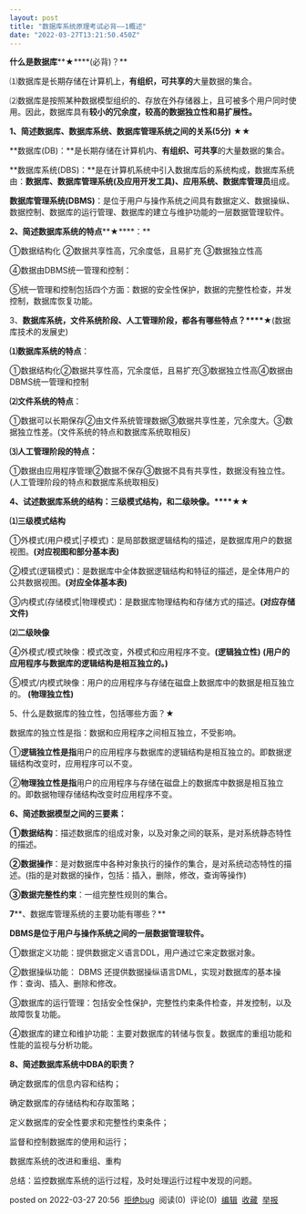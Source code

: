 ```yaml
---
layout: post
title: "数据库系统原理考试必背——1概述"
date: "2022-03-27T13:21:50.450Z"
---
```

**什么是数据库****★****(必背)？**

⑴数据库是长期存储在计算机上，**有组织，可共享的**大量数据的集合。

⑵数据库是按照某种数据模型组织的、存放在外存储器上，且可被多个用户同时使用。因此，数据库具有**较小的冗余度，较高的数据独立性和易扩展性。**

**1、简述数据库、数据库系统、数据库管理系统之间的关系(5分)** **★★**

**数据库(DB)：**是长期存储在计算机内、**有组织、可共享**的大量数据的集合。

**数据库系统(DBS)：**是在计算机系统中引入数据库后的系统构成，数据库系统由：**数据库、数据库管理系统(及应用开发工具)、应用系统、数据库管理员**组成。

**数据库管理系统(DBMS)**：是位于用户与操作系统之间具有数据定义、数据操纵、数据控制、数据库的运行管理、数据库的建立与维护功能的一层数据管理软件。

**2、简述数据库系统的特点****★****：**

①数据结构化 ②数据共享性高，冗余度低，且易扩充 ③数据独立性高

④数据由DBMS统一管理和控制：

⑤统一管理和控制包括四个方面：数据的安全性保护，数据的完整性检查，并发控制，数据库恢复功能。

3、**数据库系统，文件系统阶段、人工管理阶段，都各有哪些特点？****★**(数据库技术的发展史)

**⑴数据库系统的特点**：

①数据结构化②数据共享性高，冗余度低，且易扩充③数据独立性高④数据由DBMS统一管理和控制

**⑵文件系统的特点**：

①数据可以长期保存②由文件系统管理数据③数据共享性差，冗余度大。③数据独立性差。(文件系统的特点和数据库系统取相反)

**⑶人工管理阶段的特点：**

①数据由应用程序管理②数据不保存③数据不具有共享性，数据没有独立性。(人工管理阶段的特点和数据库系统取相反)

**4、试述数据库系统的结构：三级模式结构，和二级映像。****★★**

**⑴三级模式结构**

①外模式(用户模式|子模式)：是局部数据逻辑结构的描述，是数据库用户的数据视图。**(对应视图和部分基本表)**

②模式(逻辑模式)：是数据库中全体数据逻辑结构和特征的描述，是全体用户的公共数据视图。**(对应全体基本表)**

③内模式(存储模式|物理模式)：是数据库物理结构和存储方式的描述。**(对应存储文件)**

**⑵二级映像**

④外模式/模式映像：模式改变，外模式和应用程序不变。**(逻辑独立性)** **(**用户的应用程序与数据库的逻辑结构是相互独立的。**)**

⑤模式/内模式映像：用户的应用程序与存储在磁盘上数据库中的数据是相互独立的。 **(****物理****独立性)** 

5、什么是数据库的独立性，包括哪些方面？**★**

数据库的独立性是指：数据和应用程序之间相互独立，不受影响。

①**逻辑独立性是指**用户的应用程序与数据库的逻辑结构是相互独立的。即数据逻辑结构改变时，应用程序可以不变。

②**物理独立性是指**用户的应用程序与存储在磁盘上的数据库中数据是相互独立的。即数据物理存储结构改变时应用程序不变。

**6、简述数据模型之间的三要素：**

**①数据结构**：描述数据库的组成对象，以及对象之间的联系，是对系统静态特性的描述。

**②数据操作**：是对数据库中各种对象执行的操作的集合，是对系统动态特性的描述。(指的是对数据的操作，包括：插入，删除，修改，查询等操作)

**③数据完整性约束**：一组完整性规则的集合。

**7****、数据库管理系统的主要功能有哪些？**

**DBMS是位于用户与操作系统之间的一层数据管理软件。**

①数据定义功能：提供数据定义语言DDL，用户通过它来定数据对象。

②数据操纵功能： DBMS 还提供数据操纵语言DML，实现对数据库的基本操作：查询、插入、删除和修改。

③数据库的运行管理：包括安全性保护，完整性约束条件检查，并发控制，以及故障恢复功能。

④数据库的建立和维护功能：主要对数据库的转储与恢复。数据库的重组功能和性能的监视与分析功能。

**8、简述数据库系统中D****BA****的职责？**

确定数据库的信息内容和结构；

确定数据库的存储结构和存取策略；

定义数据库的安全性要求和完整性约束条件；

监督和控制数据库的使用和运行；

数据库系统的改进和重组、重构

总结：监控数据库系统的运行过程，及时处理运行过程中发现的问题。

posted on 2022-03-27 20:56  [拒绝bug](https://www.cnblogs.com/kx-bk/)  阅读(0)  评论(0)  [编辑](https://i.cnblogs.com/EditPosts.aspx?postid=16064413)  [收藏](javascript:void(0))  [举报](javascript:void(0))